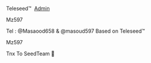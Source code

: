 Teleseed™
  ‌‌‌ [Admin](https://telegram.me/masaood658) 

  Mz597

Tel : @Masaood658 & @masoud597 
Based on Teleseed™
          
 Mz597

Tnx To SeedTeam 🌟

